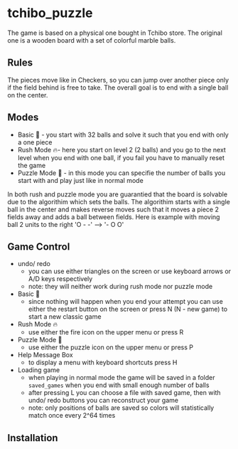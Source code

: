 # tchibo_puzzle
The game is based on a physical one bought in Tchibo store. The original one is a wooden board with a set of colorful marble balls.

## Rules
The pieces move like in Checkers, so you can jump over another piece only if the field behind is free to take.
The overall goal is to end with a single ball on the center.

## Modes
* Basic 🔄 - you start with 32 balls and solve it such that you end with only a one piece 
* Rush Mode 🔥- here you start on level 2 (2 balls) and you go to the next level when you end with one ball, if you fail you have to manually reset the game
* Puzzle Mode 🧩 - in this mode you can specifie the number of balls you start with and play just like in normal mode

In both rush and puzzle mode you are guarantied that the board is solvable due to the algorithim which sets the balls.
The algorithim starts with a single ball in the center and makes reverse moves such that it moves a piece 2 fields away and adds a ball between fields. 
Here is example with moving ball 2 units to the right 'O - -' --> '- O O'

## Game Control
* undo/ redo
  * you can use either triangles on the screen or use keyboard arrows or A/D keys respectively
  * note: they will neither work during rush mode nor puzzle mode
* Basic 🔄
  * since nothing will happen when you end your attempt you can use either the restart button on the screen or press N (N - new game) to start a new classic game
* Rush Mode 🔥
  * use either the fire icon on the upper menu or press R
* Puzzle Mode 🧩
  * use either the puzzle icon on the upper menu or press P
* Help Message Box
  * to display a menu with keyboard shortcuts press H
* Loading game
  * when playing in normal mode the game will be saved in a folder `saved_games` when you end with small enough number of balls
  * after pressing L you can choose a file with saved game, then with undo/ redo buttons you can reconstruct your game
  * note: only positions of balls are saved so colors will statistically match once every 2^64 times

## Installation
